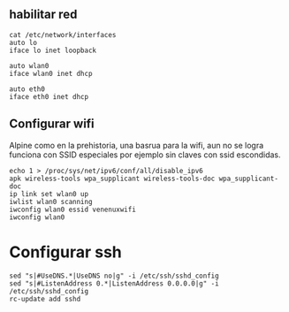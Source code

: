 

## habilitar red

```
cat /etc/network/interfaces 
auto lo
iface lo inet loopback

auto wlan0
iface wlan0 inet dhcp

auto eth0
iface eth0 inet dhcp
```

## Configurar wifi

Alpine como en la prehistoria, una basrua para la wifi, aun 
no se logra funciona con SSID especiales por ejemplo sin claves con ssid escondidas.

```
echo 1 > /proc/sys/net/ipv6/conf/all/disable_ipv6
apk wireless-tools wpa_supplicant wireless-tools-doc wpa_supplicant-doc
ip link set wlan0 up
iwlist wlan0 scanning
iwconfig wlan0 essid venenuxwifi
iwconfig wlan0
```

# Configurar ssh

```
sed "s|#UseDNS.*|UseDNS no|g" -i /etc/ssh/sshd_config
sed "s|#ListenAddress 0.*|ListenAddress 0.0.0.0|g" -i /etc/ssh/sshd_config
rc-update add sshd
```

